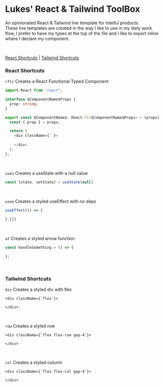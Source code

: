 # Lukes' React & Tailwind ToolBox
An opinionated React & Tailwind live template for IntelliJ products. <br/>
These live templates are created in the way I like to use in my daily work
flow, I prefer to have my types at the top of the file and I like to export 
inline where I declare my component. 

<br/>


[React Shortcuts](#react-shortcuts) |
[Tailwind Shortcuts](#tailwind-shortcuts)

### React Shortcuts
```rftc```
Creates a React Functional Typed Component
```typescript
import React from "react";

interface $ComponentName$Props {
  prop: string;
}

export const $ComponentName$: React.FC<$ComponentName$Props> = (props) => {
  const { prop } = props;

  return (
    <div className={``}>
      
    </div>
  );
};
```

<br/>

```uses```
Creates a useState with a null value
```typescript
const [state, setState] = useState(null)
```

<br/>

```usee```
Creates a styled useEffect with no deps
```typescript
useEffect(() => {
    
},[])
```

<br/>

```af```
Creates a styled arrow function
```typescript
const handleSomething = () => {

};
```

<br/>

### Tailwind Shortcuts
```div```
Creates a styled div with flex
```tsx
<div className={`flex`}>

</div>
```

<br/>

```row```
Creates a styled row
```tsx
<div className={`flex flex-row gap-4`}>

</div>
```

<br/>

```col```
Creates a styled column
```tsx
<div className={`flex flex-col gap-4`}>

</div>
```




